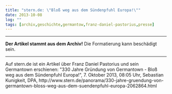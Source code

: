```yaml
---
title: "stern.de: \"Bloß weg aus dem Sündenpfuhl Europa!\""
date: 2013-10-08
log: ""
tags: [archiv,geschichte,germantow,franz-daniel-pastorius,presse]
---
```

<hr><b>Der Artikel stammt aus dem Archiv!</b> Die Formatierung kann beschädigt sein.<hr>
Auf stern.de ist ein Artikel über Franz Daniel Pastorius und sein Germantown erschienen:
"330 Jahre Gründung von Germantown - Bloß weg aus dem Sündenpfuhl Europa!", 7. Oktober 2013, 08:05 Uhr, Sebastian Kunigkeit, DPA, http://www.stern.de/panorama/330-jahre-gruendung-von-germantown-bloss-weg-aus-dem-suendenpfuhl-europa-2062864.html

